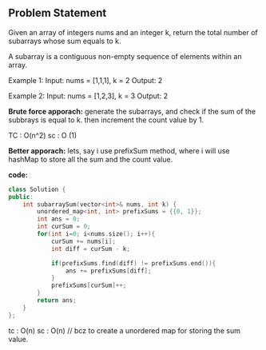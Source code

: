 ## Problem Statement

Given an array of integers nums and an integer k, return the total number of subarrays whose sum equals to k.

A subarray is a contiguous non-empty sequence of elements within an array.

Example 1:
Input: nums = [1,1,1], k = 2
Output: 2


Example 2:
Input: nums = [1,2,3], k = 3
Output: 2

**Brute force apporach:**
generate the subarrays, and check if the sum of the subbrays is equal to k. 
then increment the count value by 1. 

TC : O(n^2)
sc : O (1)

**Better apporach:**
lets, say i use prefixSum method, where i will use hashMap to store all the sum and the count value. 

**code:**
```cpp
class Solution {
public:
    int subarraySum(vector<int>& nums, int k) {
        unordered_map<int, int> prefixSums = {{0, 1}};
        int ans = 0;
        int curSum = 0;
        for(int i=0; i<nums.size(); i++){
            curSum += nums[i];
            int diff = curSum - k;

            if(prefixSums.find(diff) != prefixSums.end()){
                ans += prefixSums[diff];
            }
            prefixSums[curSum]++;
        }
        return ans;
    }
};
```

tc : O(n)
sc : O(n) // bcz to create a unordered map for storing the sum value.


